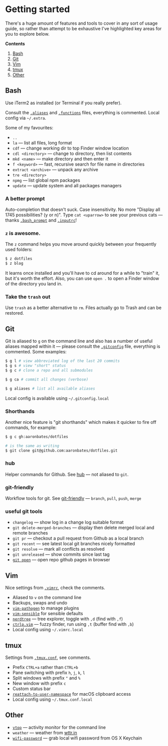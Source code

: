 # Getting started

There's a huge amount of features and tools to cover in any sort of usage guide, so rather than attempt to be exhaustive I've highlighted key areas for you to explore below.

**Contents**

1. [Bash](#bash)
2. [Git](#git)
3. [Vim](#vim)
4. [tmux](#tmux)
5. [Other](#other)

## Bash

Use iTerm2 as installed (or Terminal if you really prefer). 

Consult the [`.aliases`](../bash/.aliases) and [`.functions`](../bash/.functions) files, everything is commented. Local config via `~/.extra`.

Some of my favourites:

- `..`
- `la` — list all files, long format
- `cdf` — change working dir to top Finder window location
- `cdl <directory>` — change to directory, then list contents
- `mkd <name>` — make directory and then enter it
- `f <keyword>` — fast, recursive search for file name in directories
- `extract <archive>` — unpack any archive
- `tre <directory>`
- `npmg` — list global npm packages
- `update` — update system and all packages managers

### A better prompt

Auto-completion that doesn't suck. Case insensitivity. No more "Display all 1745 possibilities? (y or n)". Type `cat <uparrow>` to see your previous cats — thanks [`.bash_prompt`](../bash/.bash_prompt) and [`.inputrc`](../shell/.inputrc)!

### `z` is awesome.

The `z` command helps you move around quickly between your frequently used folders:

```bash
$ z dotfiles
$ z blog
```

It learns once installed and you'll have to cd around for a while to "train" it, but it's worth the effort. Also, you can use `open .` to open a Finder window of the directory you land in.

### Take the `trash` out

Use `trash` as a better alternative to `rm`. Files actually go to Trash and can be restored.

## Git

Git is aliased to `g` on the command line and also has a number of useful aliases mapped within it — please consult the [`.gitconfig`](../git/.gitconfig) file, everything is commented. Some examples:

```bash
$ g l # view abbreviated log of the last 20 commits
$ g s # view "short" status
$ g c # clone a repo and all submodules

$ g ca # commit all changes (verbose)

$ g aliases # list all available aliases
```

Local config is available using `~/.gitconfig.local`

### Shorthands

Another nice feature is "git shorthands" which makes it quicker to fire off commands, for example:

```bash
$ g c gh:aaronbates/dotfiles

# is the same as writing
$ git clone git@github.com:aaronbates/dotfiles.git
```

### hub

Helper commands for Github. See [hub](https://hub.github.com) — not aliased to `git`.

### git-friendly

Workflow tools for git. See [git-friendly](https://github.com/jamiew/git-friendly) — `branch`, `pull`, `push`, `merge`

### useful git tools

- `changelog` — show log in a change log suitable format
- `git delete-merged-branches` — display then delete merged local and remote branches
- `git pr` — checkout a pull request from Github as a local branch
- `git recent` — see latest local git branches nicely formatted
- `git resolve` — mark all conflicts as resolved
- `git unreleased` — show commits since last tag
- [`git open`](https://github.com/paulirish/git-open) — open repo github pages in browser

## Vim

Nice settings from [`.vimrc`](../vim/.vimrc), check the comments.

- Aliased to `v` on the command line
- Backups, swaps and undo
- [`vim-pathogen`](https://github.com/tpope/vim-pathogen) to manage plugins
- [`vim-sensible`](https://github.com/tpope/vim-sensible) for sensible defaults
- [`nerdtree`](https://github.com/scrooloose/nerdtree) — tree explorer, toggle with `,d` (find with `,f`)
- [`ctrlp.vim`](https://github.com/ctrlpvim/ctrlp.vim) — fuzzy finder, run using `,t` (buffer find with `,b`)
- Local config using `~/.vimrc.local`

## tmux

Settings from [`.tmux.conf`](../tmux/.tmux.conf), see comments.

- Prefix `CTRL+a` rather than `CTRL+b`
- Pane switching with prefix `h`, `j`, `k`, `l`
- Split windows with prefix `"` and `%`
- New window with prefix `c`
- Custom status bar
- [`reattach-to-user-namespace`](https://github.com/ChrisJohnsen/tmux-MacOSX-pasteboard) for macOS clipboard access
- Local config using `~/.tmux.conf.local`

## Other

- [`vtop`](https://github.com/MrRio/vtop) — activity monitor for the command line
- `weather` — weather from [wttr.in](http://wttr.in)
- [`wifi-password`](https://github.com/rauchg/wifi-password) — grab local wifi password from OS X Keychain
